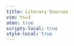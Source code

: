 ```yaml
---
title: Literary Sources
vim: ts=3
aton: true
scripts-local: true
style-local: true
---
```


<div id="contents">
<div style="color:white; height:1000px"></div>
</div>


